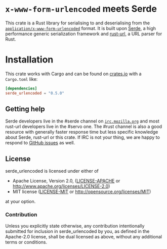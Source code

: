 `x-www-form-urlencoded` meets Serde
===================================

This crate is a Rust library for serialising to and deserialising from
the [`application/x-www-form-urlencoded`][urlencoded] format. It is built
upon [Serde], a high performance generic serialization framework and [rust-url],
a URL parser for Rust.

[rust-url]: https://github.com/servo/rust-url
[Serde]: https://github.com/serde-rs/serde
[urlencoded]: https://url.spec.whatwg.org/#application/x-www-form-urlencoded

Installation
============

This crate works with Cargo and can be found on
[crates.io] with a `Cargo.toml` like:

```toml
[dependencies]
serde_urlencoded = "0.5.0"
```

[crates.io]: https://crates.io/crates/serde_urlencoded

## Getting help

Serde developers live in the #serde channel on
[`irc.mozilla.org`](https://wiki.mozilla.org/IRC) and most rust-url developers
live in the #servo one. The #rust channel is also a good resource with generally
faster response time but less specific knowledge about Serde, rust-url or this
crate. If IRC is not your thing, we are happy to respond to [GitHub
issues](https://github.com/nox/serde_urlencoded/issues/new) as well.

## License

serde_urlencoded is licensed under either of

 * Apache License, Version 2.0, ([LICENSE-APACHE](LICENSE-APACHE) or
   http://www.apache.org/licenses/LICENSE-2.0)
 * MIT license ([LICENSE-MIT](LICENSE-MIT) or
   http://opensource.org/licenses/MIT)

at your option.

### Contribution

Unless you explicitly state otherwise, any contribution intentionally submitted
for inclusion in serde_urlencoded by you, as defined in the Apache-2.0 license,
shall be dual licensed as above, without any additional terms or conditions.
